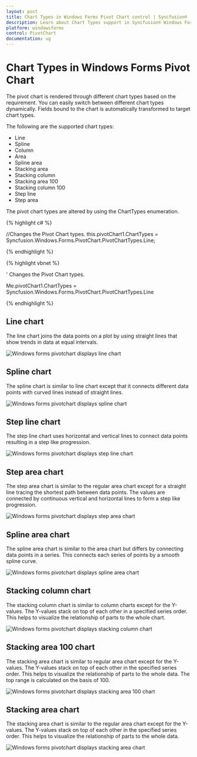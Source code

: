 ```yaml
---
layout: post
title: Chart Types in Windows Forms Pivot Chart control | Syncfusion®
description: Learn about Chart Types support in Syncfusion® Windows Forms Pivot Chart control, its elements and more details.
platform: windowsforms
control: PivotChart
documentation: ug
---
```


# Chart Types in Windows Forms Pivot Chart

The pivot chart is rendered through different chart types based on the requirement. You can easily switch between different chart types dynamically. Fields bound to the chart is automatically transformed to target chart types.

The following are the supported chart types:

* Line
* Spline
* Column
* Area
* Spline area
* Stacking area
* Stacking column
* Stacking area 100
* Stacking column 100
* Step line
* Step area

The pivot chart types are altered by using the ChartTypes enumeration.


{% highlight c# %}

//Changes the Pivot Chart types.
this.pivotChart1.ChartTypes = Syncfusion.Windows.Forms.PivotChart.PivotChartTypes.Line;

{% endhighlight %}

{% highlight vbnet %}

' Changes the Pivot Chart types.

Me.pivotChart1.ChartTypes = Syncfusion.Windows.Forms.PivotChart.PivotChartTypes.Line

{% endhighlight %}

## Line chart

The line chart joins the data points on a plot by using straight lines that show trends in data at equal intervals.

![Windows forms pivotchart displays line chart](Chart-Types_images/Chart-Types_img1.png)


## Spline chart

The spline chart is similar to line chart except that it connects different data points with curved lines instead of straight lines.



![Windows forms pivotchart displays spline chart](Chart-Types_images/Chart-Types_img2.png)



## Step line chart

The step line chart uses horizontal and vertical lines to connect data points resulting in a step like progression.


![Windows forms pivotchart displays step line chart](Chart-Types_images/Chart-Types_img3.png)



## Step area chart

The step area chart is similar to the regular area chart except for a straight line tracing the shortest path between data points. The values are connected by continuous vertical and horizontal lines to form a step like progression.

![Windows forms pivotchart displays step area chart](Chart-Types_images/Chart-Types_img4.png)



## Spline area chart

The spline area chart is similar to the area chart but differs by connecting data points in a series. This connects each series of points by a smooth spline curve.



![Windows forms pivotchart displays spline area chart](Chart-Types_images/Chart-Types_img5.png)



## Stacking column chart

The stacking column chart is similar to column charts except for the Y-values. The Y-values stack on top of each other in a specified series order. This helps to visualize the relationship of parts to the whole chart.








![Windows forms pivotchart displays stacking column chart](Chart-Types_images/Chart-Types_img6.png)



## Stacking area 100 chart

The stacking area chart is similar to regular area chart except for the Y-values. The Y-values stack on top of each other in the specified series order. This helps to visualize the relationship of parts to the whole data. The top range is calculated on the basis of 100.


![Windows forms pivotchart displays stacking area 100 chart](Chart-Types_images/Chart-Types_img7.png)



## Stacking area chart

The stacking area chart is similar to the regular area chart except for the Y-values. The Y-values stack on top of each other in the specified series order. This helps to visualize the relationship of parts to the whole data.


![Windows forms pivotchart displays stacking area chart](Chart-Types_images/Chart-Types_img8.png)
